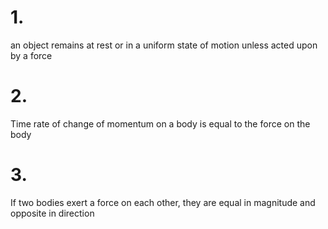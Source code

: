 # 1. 
an object remains at rest or in a uniform state of motion unless acted upon by a force 

# 2. 
Time rate of change of momentum on a body is equal to the force on the body

# 3. 
If two bodies exert a force on each other, they are equal in magnitude and opposite in direction